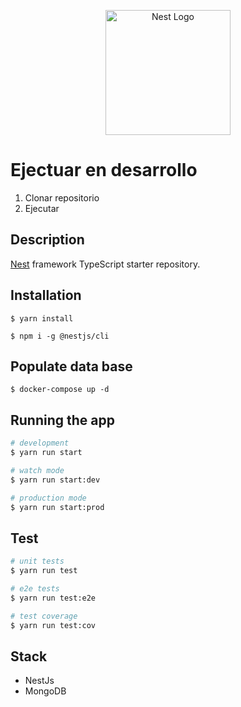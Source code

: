 <p align="center">
  <a href="http://nestjs.com/" target="blank"><img src="https://nestjs.com/img/logo-small.svg" width="200" alt="Nest Logo" /></a>
</p>

# Ejectuar en desarrollo

1. Clonar repositorio
2. Ejecutar

## Description

[Nest](https://github.com/nestjs/nest) framework TypeScript starter repository.

## Installation

```
$ yarn install
```

```
$ npm i -g @nestjs/cli
```

## Populate data base  

```
$ docker-compose up -d
```


## Running the app

```bash
# development
$ yarn run start

# watch mode
$ yarn run start:dev

# production mode
$ yarn run start:prod
```

## Test

```bash
# unit tests
$ yarn run test

# e2e tests
$ yarn run test:e2e

# test coverage
$ yarn run test:cov
```

## Stack

* NestJs
* MongoDB
